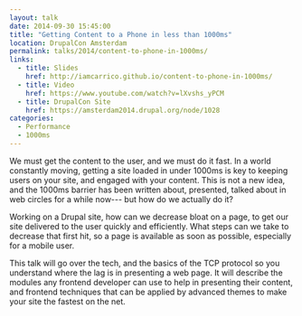 ```yaml
---
layout: talk
date: 2014-09-30 15:45:00
title: "Getting Content to a Phone in less than 1000ms"
location: DrupalCon Amsterdam
permalink: talks/2014/content-to-phone-in-1000ms/
links:
  - title: Slides
    href: http://iamcarrico.github.io/content-to-phone-in-1000ms/
  - title: Video
    href: https://www.youtube.com/watch?v=lXvshs_yPCM
  - title: DrupalCon Site
    href: https://amsterdam2014.drupal.org/node/1028
categories:
  - Performance
  - 1000ms
---
```


We must get the content to the user, and we must do it fast. In a world constantly moving, getting a site loaded in under 1000ms is key to keeping users on your site, and engaged with your content. This is not a new idea, and the 1000ms barrier has been written about, presented, talked about in web circles for a while now--- but how do we actually do it?

Working on a Drupal site, how can we decrease bloat on a page, to get our site delivered to the user quickly and efficiently. What steps can we take to decrease that first hit, so a page is available as soon as possible, especially for a mobile user.

This talk will go over the tech, and the basics of the TCP protocol so you understand where the lag is in presenting a web page. It will describe the modules any frontend developer can use to help in presenting their content, and frontend techniques that can be applied by advanced themes to make your site the fastest on the net.
